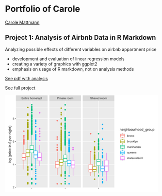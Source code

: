 # Portfolio of Carole
<script type="text/javascript" src="https://platform.linkedin.com/badges/js/profile.js" async defer></script>
<div class="LI-profile-badge"  data-version="v1" data-size="medium" data-locale="de_DE" data-type="horizontal" data-theme="dark" data-vanity="carole-mattmann"><a class="LI-simple-link" href='https://ch.linkedin.com/in/carole-mattmann?trk=profile-badge'>Carole Mattmann</a></div>

## Project 1: Analysis of Airbnb Data in R Markdown

Analyzing possible effects of different variables on airbnb appartment price
* development and evaluation of linear regression models
* creating a variety of graphics with ggplot2
* emphasis on usage of R markdown, not on analysis methods

[See pdf with analysis](https://github.com/caro-mat/airbnb/blob/master/03_rmarkdown/airbnb_main.pdf)

[See full project](https://github.com/caro-mat/airbnb)

![Analysis of airbnb prizes by neigbourhood and room type](https://raw.githubusercontent.com/caro-mat/caro-mat.github.io/master/airbnb_neighbourhood.png)

